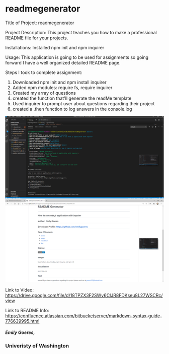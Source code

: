 # readmegenerator
Title of Project:
readmegenerator

Project Description:
This project teaches you how to make a professional README file for your projects.


Installations:
Installed npm init and npm inquirer

Usage:
This application is going to be used for assignments so going forward I have a well organized detailed README page.

Steps I took to complete assignment:
1. Downloaded npm init and npm install inquirer
2. Added npm modules: require fs, require inquirer
3. Created my array of questions
4. created the function that'll generate the readMe template
5. Used inquirer to prompt user about questions regarding their project
6. created a .then function to log answers in the console.log 

![README Generator](https://github.com/emilygoeres/readmegenerator/blob/master/readme.PNG)
![README Generator](https://github.com/emilygoeres/readmegenerator/blob/master/readme1.PNG)

Link to Video:
https://drive.google.com/file/d/18TPZX3F2SWv6ClJR8FDKseu8L27WSCRc/view

Link to README Info:
https://confluence.atlassian.com/bitbucketserver/markdown-syntax-guide-776639995.html

##### Emily Goeres, 
### Univeristy of Washington